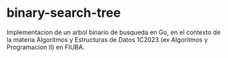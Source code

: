 # binary-search-tree
Implementacion de un arbol binario de busqueda en Go, en el contexto de la materia Algoritmos y Estructuras de Datos 1C2023 (ex Algoritmos y Programacion II) en FIUBA.


